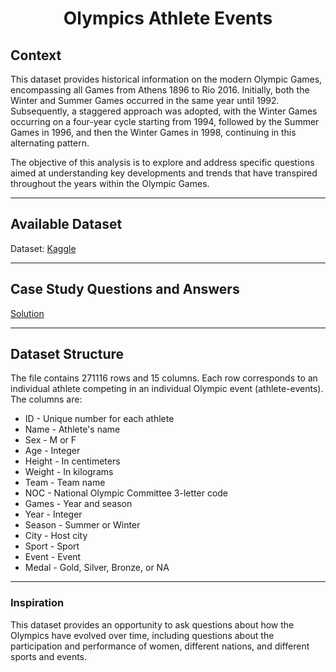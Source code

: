 # <p align="center" style="margin-top: 0px;">  Olympics Athlete Events 

## Context
This dataset provides historical information on the modern Olympic Games, encompassing all Games from Athens 1896 to Rio 2016. Initially, both the Winter and Summer Games occurred in the same year until 1992. Subsequently, a staggered approach was adopted, with the Winter Games occurring on a four-year cycle starting from 1994, followed by the Summer Games in 1996, and then the Winter Games in 1998, continuing in this alternating pattern.

The objective of this analysis is to explore and address specific questions aimed at understanding key developments and trends that have transpired throughout the years within the Olympic Games.


---
## Available Dataset

Dataset: [Kaggle](https://www.kaggle.com/datasets/heesoo37/120-years-of-olympic-history-athletes-and-results)

---
## Case Study Questions and Answers

[Solution](https://github.com/OlanrewajuDatanalyst/Athlete-Events-EDA-Analysis/blob/main/Athlete%20Event%20Questions%20And%20Answers%20With%20SQL.md)

---
## Dataset Structure
The file contains 271116 rows and 15 columns. Each row corresponds to an individual athlete competing in an individual Olympic event (athlete-events). The columns are:

- ID - Unique number for each athlete
- Name - Athlete's name
- Sex - M or F
- Age - Integer
- Height - In centimeters
- Weight - In kilograms
- Team - Team name
- NOC - National Olympic Committee 3-letter code
- Games - Year and season
- Year - Integer
- Season - Summer or Winter
- City - Host city
- Sport - Sport
- Event - Event
- Medal - Gold, Silver, Bronze, or NA


---
### Inspiration
This dataset provides an opportunity to ask questions about how the Olympics have evolved over time, including questions about the participation and performance of women, different nations, and different sports and events.
